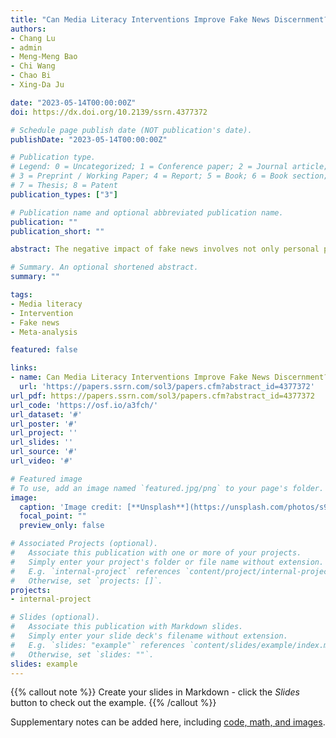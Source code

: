 ```yaml
---
title: "Can Media Literacy Interventions Improve Fake News Discernment? A Meta-Analysis"
authors:
- Chang Lu
- admin
- Meng-Meng Bao
- Chi Wang
- Chao Bi
- Xing-Da Ju

date: "2023-05-14T00:00:00Z"
doi: https://dx.doi.org/10.2139/ssrn.4377372

# Schedule page publish date (NOT publication's date).
publishDate: "2023-05-14T00:00:00Z"

# Publication type.
# Legend: 0 = Uncategorized; 1 = Conference paper; 2 = Journal article;
# 3 = Preprint / Working Paper; 4 = Report; 5 = Book; 6 = Book section;
# 7 = Thesis; 8 = Patent
publication_types: ["3"]

# Publication name and optional abbreviated publication name.
publication: ""
publication_short: ""

abstract: The negative impact of fake news involves not only personal perception and decision-making but also various aspects of society, such as public opinion, the economy, politics, etc. Improving individuals’ ability to discern fake news can reduce its harmful effects while enhancing media literacy is an effective way to better deal with it. However, previous research on media literacy interventions in improving fake news discernment has not yielded consistent results. This study systematically collected 33 independent studies and used meta-analysis to examine the effect of media literacy interventions in enhancing fake news discernment (n=36,256). Results showed that media literacy interventions significantly improved fake news discernment (d=0.53, 95%CI [0.28, 0.78]). Interventions were more effective in the course, game, and video intervention forms, and participants were older adults. In contrast, intervention location and measuring time did not influence the intervention effect.

# Summary. An optional shortened abstract.
summary: ""

tags:
- Media literacy
- Intervention
- Fake news
- Meta-analysis

featured: false

links:
- name: Can Media Literacy Interventions Improve Fake News Discernment? A Meta-Analysis
  url: 'https://papers.ssrn.com/sol3/papers.cfm?abstract_id=4377372'
url_pdf: https://papers.ssrn.com/sol3/papers.cfm?abstract_id=4377372
url_code: 'https://osf.io/a3fch/'
url_dataset: '#'
url_poster: '#'
url_project: ''
url_slides: ''
url_source: '#'
url_video: '#'

# Featured image
# To use, add an image named `featured.jpg/png` to your page's folder. 
image:
  caption: 'Image credit: [**Unsplash**](https://unsplash.com/photos/s9CC2SKySJM)'
  focal_point: ""
  preview_only: false

# Associated Projects (optional).
#   Associate this publication with one or more of your projects.
#   Simply enter your project's folder or file name without extension.
#   E.g. `internal-project` references `content/project/internal-project/index.md`.
#   Otherwise, set `projects: []`.
projects:
- internal-project

# Slides (optional).
#   Associate this publication with Markdown slides.
#   Simply enter your slide deck's filename without extension.
#   E.g. `slides: "example"` references `content/slides/example/index.md`.
#   Otherwise, set `slides: ""`.
slides: example
---
```


{{% callout note %}}
Create your slides in Markdown - click the *Slides* button to check out the example.
{{% /callout %}}

Supplementary notes can be added here, including [code, math, and images](https://wowchemy.com/docs/writing-markdown-latex/).
